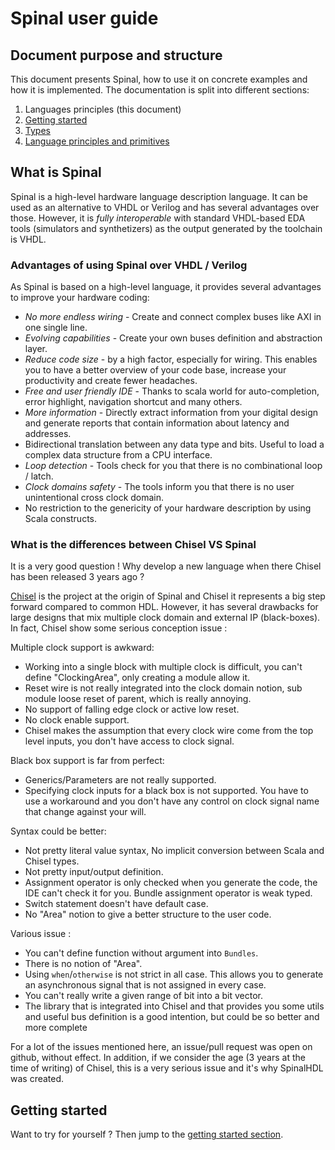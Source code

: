 Spinal user guide
=================

## Document purpose and structure
This document presents Spinal, how to use it on concrete examples and how it is implemented. The documentation is split into different sections:

1. Languages principles (this document)
1. [Getting started](getting_started.md)
1. [Types](types.md)
1. [Language principles and primitives](core_components.md)

## What is Spinal
Spinal is a high-level hardware language description language. It can be used as an alternative to VHDL or Verilog and has several advantages over those. However, it is *fully interoperable* with standard VHDL-based EDA tools (simulators and synthetizers) as the output generated by the toolchain is VHDL.

### Advantages of using Spinal over VHDL / Verilog
As Spinal is based on a high-level language, it provides several advantages to improve your hardware coding:
- *No more endless wiring* - Create and connect complex buses like AXI in one single line.
- *Evolving capabilities* - Create your own buses definition and abstraction layer.
- *Reduce code size* - by a high factor, especially for wiring. This enables you to have a better overview of your code base, increase your productivity and create fewer headaches.
- *Free and user friendly IDE* - Thanks to scala world for auto-completion, error highlight, navigation shortcut and many others.
- *More information* - Directly extract information from your digital design and generate reports that contain information about latency and addresses.
- Bidirectional translation between any data type and bits. Useful to load a complex data structure from a CPU interface.
- *Loop detection* - Tools check for you that there is no combinational loop / latch.
- *Clock domains safety* - The tools inform you that there is no user unintentional cross clock domain.
- No restriction to the genericity of your hardware description by using Scala constructs.

### What is the differences between Chisel VS Spinal
It is a very good question ! Why develop a new language when there Chisel has been released 3 years ago ?

[Chisel](https://chisel.eecs.berkeley.edu/) is the project at the origin of Spinal and Chisel it represents a big step forward compared to common HDL. However, it has several drawbacks for large designs that mix multiple clock domain and external IP (black-boxes). In fact, Chisel show some serious conception issue : 

Multiple clock support is awkward:
- Working into a single block with multiple clock is difficult, you can't define "ClockingArea", only creating a module allow it.
- Reset wire is not really integrated into the clock domain notion, sub module loose reset of parent, which is really annoying.
- No support of falling edge clock or active low reset.
- No clock enable support.
- Chisel makes the assumption that every clock wire come from the top level inputs, you don't have access to clock signal.

Black box support is far from perfect:
- Generics/Parameters are not really supported.
- Specifying clock inputs for a black box is not supported. You have to use a workaround and you don't have any control on clock signal name that change against your will.

Syntax could be better:
- Not pretty literal value syntax, No implicit conversion between Scala and Chisel types.
- Not pretty input/output definition.
- Assignment operator is only checked when you generate the code, the IDE can't check it for you. Bundle assignment operator is weak typed.
- Switch statement doesn't have default case.
- No "Area" notion to give a better structure to the user code.

Various issue :
- You can't define function without argument into `Bundles`.
- There is no notion of "Area".
- Using `when`/`otherwise` is not strict in all case. This allows you to generate an asynchronous signal that is not assigned in every case.
- You can't really write a given range of bit into a bit vector.
- The library that is integrated into Chisel and that provides you some utils and useful bus definition is a good intention, but could be so better and more complete

For a lot of the issues mentioned here, an issue/pull request was open on github, without effect. In addition, if we consider the age (3 years at the time of writing) of Chisel, this is a very serious issue and it's why SpinalHDL was created.

## Getting started 
Want to try for yourself ? Then jump to the [getting started section](getting_started.md).